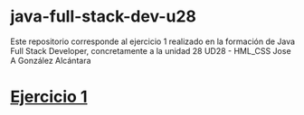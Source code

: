 # java-full-stack-dev-u28
Este repositorio corresponde al ejercicio 1 realizado en la formación de Java Full Stack Developer, concretamente a la unidad 28 UD28 - HML_CSS Jose A González Alcántara

 <h1><a href="/Ejercicio1/index.html">Ejercicio 1</a></h1>